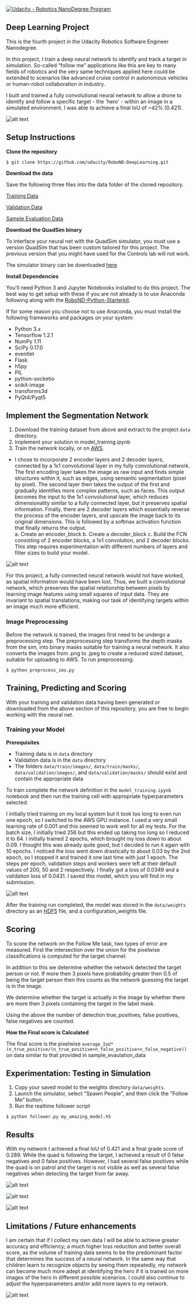 [![Udacity - Robotics NanoDegree Program](https://s3-us-west-1.amazonaws.com/udacity-robotics/Extra+Images/RoboND_flag.png)](https://www.udacity.com/robotics)

## Deep Learning Project ##
This is the fourth project in the Udacity Robotics Software Engineer Nanodegree. 

In this project, I train a deep neural network to identify and track a target in simulation. So-called “follow me” applications like this are key to many fields of robotics and the very same techniques applied here could be extended to scenarios like advanced cruise control in autonomous vehicles or human-robot collaboration in industry.

I built and trained a fully convolutional neural network to allow a drone to identify and follow a specific target - the 'hero' - within an image in a simulated environment. I was able to achieve a final IoU of ~42% (0.421). 

[image_0]: ./docs/misc/sim_screenshot.png
![alt text][image_0] 


## Setup Instructions
**Clone the repository**
```
$ git clone https://github.com/udacity/RoboND-DeepLearning.git
```

**Download the data**

Save the following three files into the data folder of the cloned repository. 

[Training Data](https://s3-us-west-1.amazonaws.com/udacity-robotics/Deep+Learning+Data/Lab/train.zip) 

[Validation Data](https://s3-us-west-1.amazonaws.com/udacity-robotics/Deep+Learning+Data/Lab/validation.zip)

[Sample Evaluation Data](https://s3-us-west-1.amazonaws.com/udacity-robotics/Deep+Learning+Data/Project/sample_evaluation_data.zip)

**Download the QuadSim binary**

To interface your neural net with the QuadSim simulator, you must use a version QuadSim that has been custom tailored for this project. The previous version that you might have used for the Controls lab will not work.

The simulator binary can be downloaded [here](https://github.com/udacity/RoboND-DeepLearning/releases/latest)

**Install Dependencies**

You'll need Python 3 and Jupyter Notebooks installed to do this project.  The best way to get setup with these if you are not already is to use Anaconda following along with the [RoboND-Python-Starterkit](https://github.com/udacity/RoboND-Python-StarterKit).

If for some reason you choose not to use Anaconda, you must install the following frameworks and packages on your system:
* Python 3.x
* Tensorflow 1.2.1
* NumPy 1.11
* SciPy 0.17.0
* eventlet 
* Flask
* h5py
* PIL
* python-socketio
* scikit-image
* transforms3d
* PyQt4/Pyqt5

## Implement the Segmentation Network
1. Download the training dataset from above and extract to the project `data` directory.
2. Implement your solution in model_training.ipynb
3. Train the network locally, or on [AWS](https://classroom.udacity.com/nanodegrees/nd209/parts/09664d24-bdec-4e64-897a-d0f55e177f09/modules/cac27683-d5f4-40b4-82ce-d708de8f5373/lessons/197a058e-44f6-47df-8229-0ce633e0a2d0/concepts/27c73209-5d7b-4284-8315-c0e07a7cd87f?contentVersion=1.0.0&contentLocale=en-us).
- I chose to incorporate 2 encoder layers and 2 decoder layers, connected by a 1x1 convolutional layer in my fully convolutional network. The first encoding layer takes the image as raw input and finds simple structures within it, such as edges, using semantic segmentation (pixel by pixel). The second layer then takes the output of the first and gradually identifies more complex patterns, such as faces. This output becomes the input to the 1x1 convolutional layer, which reduces dimensionality similar to a fully connected layer, but it preserves spatial information. Finally, there are 2 decoder layers which essentially reverse the process of the encoder layers, and upscale the image back to its original dimensions. This is followed by a softmax activation function that finally returns the output.   
a.	Create an encoder_block
b.	Create a decoder_block
c.	Build the FCN consisting of 2 encoder blocks, a 1x1 convolution, and 2 decoder blocks. This step requires experimentation with different numbers of layers and filter sizes to build your model.

[image_1]: ./docs/misc/network_architecture.png
![alt text][image_1] 

For this project, a fully connected neural network would not have worked, as spatial information would have been lost. Thus, we built a convolutional network, which preserves the spatial relationship between pixels by learning image features using small squares of input data. They are invariant to spatial translations, making our task of identifying targets within an image much more efficient. 

### Image Preprocessing ###
Before the network is trained, the images first need to be undergo a preprocessing step. The preprocessing step transforms the depth masks from the sim, into binary masks suitable for training a neural network. It also converts the images from .png to .jpeg to create a reduced sized dataset, suitable for uploading to AWS. 
To run preprocessing:
```
$ python preprocess_ims.py
```

## Training, Predicting and Scoring ##
With your training and validation data having been generated or downloaded from the above section of this repository, you are free to begin working with the neural net.

### Training your Model ###
**Prerequisites**
- Training data is in `data` directory
- Validation data is in the `data` directory
- The folders `data/train/images/`, `data/train/masks/`, `data/validation/images/`, and `data/validation/masks/` should exist and contain the appropriate data

To train complete the network definition in the `model_training.ipynb` notebook and then run the training cell with appropriate hyperparameters selected.

I initially tried training on my local system but it took too long to even run one epoch, so I switched to the AWS GPU instance. I used a very small learning rate of 0.001 and this seemed to work well for all my tests. For the batch size, I initially tried 256 but this ended up taking too long so I reduced it to 64. I initially trained 2 epochs, which brought my loss down to about 0.09. I thought this was already quite good, but I decided to run it again with 10 epochs. I noticed the loss went down drastically to about 0.03 by the 2nd epoch, so I stopped it and trained it one last time with just 1 epoch. The steps per epoch, validation steps and workers were left at their default values of 200, 50 and 2 respectively. I finally got a loss of 0.0349 and a validation loss of 0.0431. I saved this model, which you will find in my submission. 

[image_2]: ./docs/misc/parameters.png
![alt text][image_2] 

After the training run completed, the model was stored in the `data/weights` directory as an [HDF5](https://en.wikipedia.org/wiki/Hierarchical_Data_Format) file, and a configuration_weights file. 

## Scoring ##

To score the network on the Follow Me task, two types of error are measured. First the intersection over the union for the pixelwise classifications is computed for the target channel. 

In addition to this we determine whether the network detected the target person or not. If more then 3 pixels have probability greater then 0.5 of being the target person then this counts as the network guessing the target is in the image. 

We determine whether the target is actually in the image by whether there are more then 3 pixels containing the target in the label mask. 

Using the above the number of detection true_positives, false positives, false negatives are counted. 

**How the Final score is Calculated**

The final score is the pixelwise `average_IoU*(n_true_positive/(n_true_positive+n_false_positive+n_false_negative))` on data similar to that provided in sample_evaulation_data


## Experimentation: Testing in Simulation
1. Copy your saved model to the weights directory `data/weights`.
2. Launch the simulator, select "Spawn People", and then click the "Follow Me" button.
3. Run the realtime follower script
```
$ python follower.py my_amazing_model.h5
```
## Results

With my network I achieved a final IoU of 0.421 and a final grade score of 0.289. While the quad is following the target, I achieved a result of 0 false negatives and 0 false positives. However, I had several false positives while the quad is on patrol and the target is not visible as well as several false negatives when detecting the target from far away.

[image_3]: ./docs/misc/results1.png
![alt text][image_3] 

[image_4]: ./docs/misc/results2.png
![alt text][image_4] 

[image_5]: ./docs/misc/results3.png
![alt text][image_5] 

## Limitations / Future enhancements 

I am certain that if I collect my own data I will be able to achieve greater accuracy and efficiency; a much higher loss reduction and better overall score, as the volume of training data seems to be the predominant factor that determines the success of a neural network. In the same way that children learn to recognize objects by seeing them repeatedly, my network can become much more adept at identifying the hero if it is trained on more images of the hero in different possible scenarios. I could also continue to adjust the hyperparameters and/or add more layers to my network. 

[image_6]: ./docs/misc/limits.png
![alt text][image_6] 
